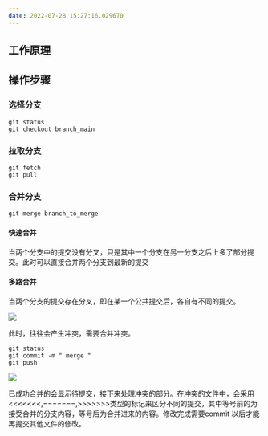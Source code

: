 ```yaml
---
date: 2022-07-28 15:27:16.029670
---
```



## 工作原理



## 操作步骤

### 选择分支

   ```
   git status
   git checkout branch_main
   ```

### 拉取分支

   ```
   git fetch
   git pull
   ```

  

### 合并分支

   ```
   git merge branch_to_merge
   ```



#### 快速合并

当两个分支中的提交没有分叉，只是其中一个分支在另一分支之后上多了部分提交。此时可以直接合并两个分支到最新的提交

#### 多路合并

当两个分支的提交存在分叉，即在某一个公共提交后，各自有不同的提交。

![](https://s2.loli.net/2022/07/28/mRN5fqw9lYjxLSi.png)

   此时，往往会产生冲突，需要合并冲突。

```
git status
git commit -m " merge "
git push
```

![](https://s2.loli.net/2022/07/28/LnCyXQWdYVlhzqm.png)

已成功合并的会显示待提交，接下来处理冲突的部分。在冲突的文件中，会采用<<<<<<<,=======,>>>>>>>类型的标记来区分不同的提交，其中等号前的为接受合并的分支内容，等号后为合并进来的内容。修改完成需要commit 以后才能再提交其他文件的修改。